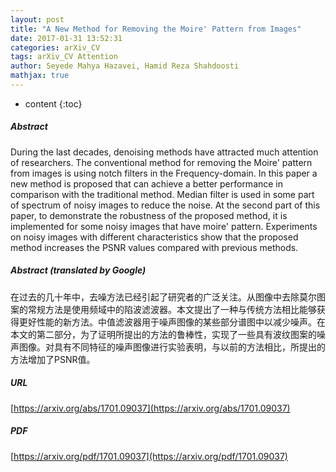 ```yaml
---
layout: post
title: "A New Method for Removing the Moire' Pattern from Images"
date: 2017-01-31 13:52:31
categories: arXiv_CV
tags: arXiv_CV Attention
author: Seyede Mahya Hazavei, Hamid Reza Shahdoosti
mathjax: true
---
```


* content
{:toc}

##### Abstract
During the last decades, denoising methods have attracted much attention of researchers. The conventional method for removing the Moire' pattern from images is using notch filters in the Frequency-domain. In this paper a new method is proposed that can achieve a better performance in comparison with the traditional method. Median filter is used in some part of spectrum of noisy images to reduce the noise. At the second part of this paper, to demonstrate the robustness of the proposed method, it is implemented for some noisy images that have moire' pattern. Experiments on noisy images with different characteristics show that the proposed method increases the PSNR values compared with previous methods.

##### Abstract (translated by Google)
在过去的几十年中，去噪方法已经引起了研究者的广泛关注。从图像中去除莫尔图案的常规方法是使用频域中的陷波滤波器。本文提出了一种与传统方法相比能够获得更好性能的新方法。中值滤波器用于噪声图像的某些部分谱图中以减少噪声。在本文的第二部分，为了证明所提出的方法的鲁棒性，实现了一些具有波纹图案的噪声图像。对具有不同特征的噪声图像进行实验表明，与以前的方法相比，所提出的方法增加了PSNR值。

##### URL
[https://arxiv.org/abs/1701.09037](https://arxiv.org/abs/1701.09037)

##### PDF
[https://arxiv.org/pdf/1701.09037](https://arxiv.org/pdf/1701.09037)

